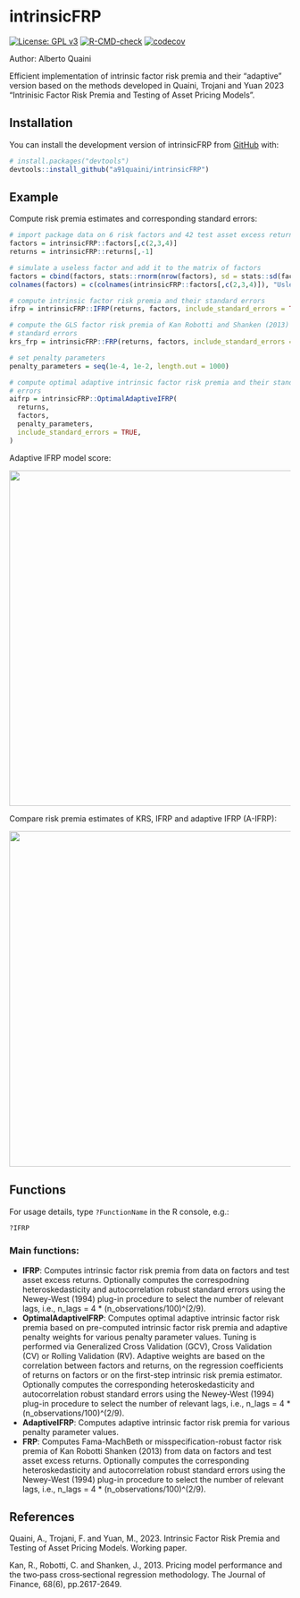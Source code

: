 # intrinsicFRP

<!-- badges: start -->
[![License: GPL v3](https://img.shields.io/badge/License-GPLv3-blue.svg)](https://www.gnu.org/licenses/gpl-3.0)
[![R-CMD-check](https://github.com/a91quaini/intrinsicFRP/actions/workflows/R-CMD-check.yaml/badge.svg)](https://github.com/a91quaini/intrinsicFRP/actions/workflows/R-CMD-check.yaml)
[![codecov](https://codecov.io/gh/a91quaini/intrinsicFRP/branch/main/graph/badge.svg?token=0F8R40B0FP)](https://codecov.io/gh/a91quaini/intrinsicFRP)
<!-- badges: end -->

Author: Alberto Quaini

Efficient implementation of intrinsic factor risk premia and their
“adaptive” version based on the methods developed in Quaini, Trojani and
Yuan 2023 “Intrinisic Factor Risk Premia and Testing of Asset Pricing
Models”.

## Installation

You can install the development version of intrinsicFRP from
[GitHub](https://github.com/) with:

```R
# install.packages("devtools")
devtools::install_github("a91quaini/intrinsicFRP")
```

## Example

Compute risk premia estimates and corresponding standard errors:

```R
# import package data on 6 risk factors and 42 test asset excess returns
factors = intrinsicFRP::factors[,c(2,3,4)]
returns = intrinsicFRP::returns[,-1]

# simulate a useless factor and add it to the matrix of factors
factors = cbind(factors, stats::rnorm(nrow(factors), sd = stats::sd(factors[,1])))
colnames(factors) = c(colnames(intrinsicFRP::factors[,c(2,3,4)]), "Usless")

# compute intrinsic factor risk premia and their standard errors
ifrp = intrinsicFRP::IFRP(returns, factors, include_standard_errors = TRUE)

# compute the GLS factor risk premia of Kan Robotti and Shanken (2013) and their
# standard errors
krs_frp = intrinsicFRP::FRP(returns, factors, include_standard_errors = TRUE)

# set penalty parameters
penalty_parameters = seq(1e-4, 1e-2, length.out = 1000)

# compute optimal adaptive intrinsic factor risk premia and their standard
# errors
aifrp = intrinsicFRP::OptimalAdaptiveIFRP(
  returns,
  factors,
  penalty_parameters,
  include_standard_errors = TRUE,
)

```

<!--```R
# create dataframe
df <- data.frame(
  Factor = rep(colnames(factors[,1:4]), 3),
  Estimator = rep(c("IFRP", "A-IFRP", "KRS"), each=ncol(factors[,1:4])),
  risk_premia = c(ifrp$risk_premia, aifrp$risk_premia, krs_frp$risk_premia),
  standard_errors = c(
    ifrp$standard_errors, aifrp$standard_errors, krs_frp$standard_errors
  )
)

# Create the plot
ggplot2::ggplot(df, ggplot2::aes(
  x = as.factor(.data$Factor), y = .data$risk_premia, fill = .data$Estimator)) +
  ggplot2::theme(text=ggplot2::element_text(size=16)) +
  ggplot2::geom_bar(stat = "identity", position = "dodge", width=0.5, color="black") +
  ggplot2::labs(x = "Factor", y = "Risk Premia") +
  ggplot2::geom_errorbar(ggplot2::aes(
    x=as.factor(Factor),
    ymin=risk_premia - stats::qnorm(0.975) * standard_errors,
    ymax=risk_premia + stats::qnorm(0.975) * standard_errors),
    linewidth=.8, position = ggplot2::position_dodge(0.5), width = 0.25)

```-->
Adaptive IFRP model score:

<p float="left">
<img src="inst/examples/model_score.png" width="600" />
</p>

Compare risk premia estimates of KRS, IFRP and adaptive IFRP (A-IFRP):

<p float="left">
<img src="inst/examples/risk_premia.png" width="600" />
</p>

## Functions

For usage details, type `?FunctionName` in the R console, e.g.:

```R
?IFRP
```

### Main functions:

- **IFRP**: Computes intrinsic factor risk premia from data on factors
  and test asset excess returns. Optionally computes the 
  correspodning heteroskedasticity and autocorrelation robust standard errors 
  using the Newey-West (1994) plug-in procedure to select the number of 
  relevant lags, i.e., n_lags = 4 * (n_observations/100)^(2/9).
- **OptimalAdaptiveIFRP**: Computes optimal adaptive intrinsic factor risk 
  premia based on pre-computed intrinsic factor risk premia and adaptive penalty 
  weights for various penalty parameter values. Tuning is performed via
  Generalized Cross Validation (GCV), Cross Validation (CV) or Rolling 
  Validation (RV). Adaptive weights are based on the correlation between factors 
  and returns, on the regression coefficients of returns on factors or on the 
  first-step intrinsic risk premia estimator. Optionally computes the 
  corresponding heteroskedasticity and autocorrelation robust standard errors 
  using the Newey-West (1994) plug-in procedure to select the number of 
  relevant lags, i.e., n_lags = 4 * (n_observations/100)^(2/9).
- **AdaptiveIFRP**: Computes adaptive intrinsic factor risk premia for various
  penalty parameter values.
- **FRP**: Computes Fama-MachBeth or misspecification-robust factor risk
  premia of Kan Robotti Shanken (2013) from data on factors and test
  asset excess returns. Optionally computes the 
  corresponding heteroskedasticity and autocorrelation robust standard errors 
  using the Newey-West (1994) plug-in procedure to select the number of 
  relevant lags, i.e., n_lags = 4 * (n_observations/100)^(2/9).

## References

Quaini, A., Trojani, F. and Yuan, M., 2023. Intrinsic Factor Risk Premia
and Testing of Asset Pricing Models. Working paper.

Kan, R., Robotti, C. and Shanken, J., 2013. Pricing model performance and the two‐pass cross‐sectional regression methodology. The Journal of Finance, 68(6), pp.2617-2649.
